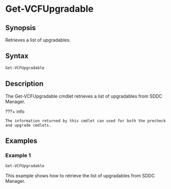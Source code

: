 # Get-VCFUpgradable

## Synopsis

Retrieves a list of upgradables.

## Syntax

```powershell
Get-VCFUpgradable
```

## Description

The Get-VCFUpgradable cmdlet retrieves a list of upgradables from SDDC Manager.

???+ info

    The information returned by this cmdlet can used for both the precheck and upgrade cmdlets.

## Examples

### Example 1

```powershell
Get-VCFUpgradable
```

This example shows how to retrieve the list of upgradables from SDDC Manager.
